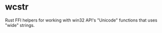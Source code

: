 # wcstr
Rust FFI helpers for working with win32 API's "Unicode" functions that uses "wide" strings.
